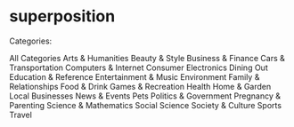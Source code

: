# superposition

Categories:

All Categories
Arts & Humanities
Beauty & Style 
Business & Finance
Cars & Transportation
Computers & Internet Consumer Electronics
Dining Out 
Education & Reference 
Entertainment & Music
Environment
Family & Relationships 
Food & Drink
Games & Recreation
Health
Home & Garden
Local Businesses News & Events 
Pets
Politics & Government
Pregnancy & Parenting
Science & Mathematics
Social Science
Society & Culture
Sports
Travel
